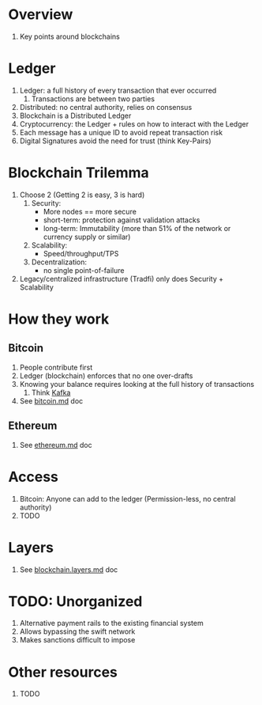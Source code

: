 # Overview
1. Key points around blockchains


# Ledger
1. Ledger: a full history of every transaction that ever occurred
    1. Transactions are between two parties
1. Distributed: no central authority, relies on consensus
1. Blockchain is a Distributed Ledger
1. Cryptocurrency: the Ledger + rules on how to interact with the Ledger
1. Each message has a unique ID to avoid repeat transaction risk
1. Digital Signatures avoid the need for trust (think Key-Pairs)


# Blockchain Trilemma
1. Choose 2 (Getting 2 is easy, 3 is hard)
    1. Security:
        - More nodes == more secure
        - short-term: protection against validation attacks
        - long-term: Immutability (more than 51% of the network or currency supply or similar)
    1. Scalability:
        - Speed/throughput/TPS
    1. Decentralization:
        - no single point-of-failure        
1. Legacy/centralized infrastructure (Tradfi) only does Security + Scalability


# How they work

## Bitcoin
1. People contribute first
1. Ledger (blockchain) enforces that no one over-drafts
1. Knowing your balance requires looking at the full history of transactions
    1. Think [Kafka](../kafka/readme.md)
1. See [bitcoin.md](./bitcoin.md) doc


## Ethereum
1. See [ethereum.md](./ethereum.md) doc


# Access
1. Bitcoin: Anyone can add to the ledger (Permission-less, no central authority)
1. TODO


# Layers
1. See [blockchain.layers.md](./blockchain.layers.md) doc


# TODO: Unorganized
1. Alternative payment rails to the existing financial system
1. Allows bypassing the swift network
1. Makes sanctions difficult to impose


# Other resources
1. TODO
